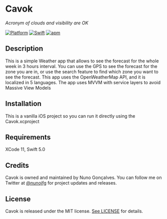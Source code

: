 # Cavok

*Acronym of clouds and visibility are OK*

[![Platform](https://img.shields.io/cocoapods/p/aiDee.svg?style=flat)](https://cocoapods.org)
[![Swift](https://img.shields.io/badge/swift-5.0-orange.svg)](https://cocoapods.org)
[![apm](https://img.shields.io/apm/l/vim-mode.svg)](https://github.com/Cavok/LICENSE)

## Description

This is a simple Weather app that allows to see the forecast for the whole week in 3 hours interval.
You can use the GPS to see the forecast for the zone you are in, or use the search feature to find which zone you want to see the forecast.
This app uses the OpenWeatherMap API, and it is localized in 5 languages.
The app uses MVVM with service layers to avoid Massive View Models

## Installation

This is a vanilla iOS project so you can run it directly using the Cavok.xcproject

## Requirements

XCode 11, Swift 5.0

## Credits

Cavok is owned and maintained by Nuno Gonçalves. You can follow me on Twitter at [@nunojfg](https://twitter.com/nunojfg) for project updates and releases.

## License
Cavok is released under the MIT license. [See LICENSE](https://github.com/nunojfg/Cavok/blob/master/LICENSE) for details.

